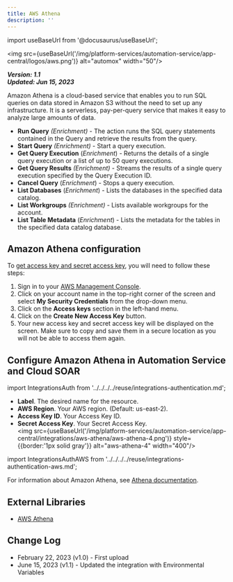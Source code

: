 ```yaml
---
title: AWS Athena
description: ''
---
```

import useBaseUrl from '@docusaurus/useBaseUrl';

<img src={useBaseUrl('/img/platform-services/automation-service/app-central/logos/aws.png')} alt="automox" width="50"/>

***Version: 1.1  
Updated: Jun 15, 2023***

Amazon Athena is a cloud-based service that enables you to run SQL queries on data stored in Amazon S3 without the need to set up any infrastructure. It is a serverless, pay-per-query service that makes it easy to analyze large amounts of data.
  
* **Run Query** *(Enrichment)* - The action runs the SQL query statements contained in the Query and retrieve the results from the query.
* **Start Query** *(Enrichment)* - Start a query execution.
* **Get Query Execution** (*Enrichment*) - Returns the details of a single query execution or a list of up to 50 query executions.
* **Get Query Results** *(Enrichment)* - Streams the results of a single query execution specified by the Query Execution ID.
* **Cancel Query** (*Enrichment*) - Stops a query execution.
* **List Databases** (*Enrichment*) - Lists the databases in the specified data catalog.
* **List Workgroups** *(Enrichment)* - Lists available workgroups for the account.
* **List Table Metadata** (*Enrichment*) - Lists the metadata for the tables in the specified data catalog database.

## Amazon Athena configuration

To [get access key and secret access key](https://docs.aws.amazon.com/athena/latest/ug/key-management.html), you will need to follow these steps:

1. Sign in to your [AWS Management Console](https://console.aws.amazon.com/).
1. Click on your account name in the top-right corner of the screen and select **My Security Credentials** from the drop-down menu.
1. Click on the **Access keys** section in the left-hand menu.
1. Click on the **Create New Access Key** button.
1. Your new access key and secret access key will be displayed on the screen. Make sure to copy and save them in a secure location as you will not be able to access them again.

## Configure Amazon Athena in Automation Service and Cloud SOAR

import IntegrationsAuth from '../../../../reuse/integrations-authentication.md';

<IntegrationsAuth/>

   * **Label**. The desired name for the resource.
   * **AWS Region**. Your AWS region. (Default: us-east-2).
   * **Access Key ID**. Your Access Key ID.
   * **Secret Access Key**. Your Secret Access Key.<br/><img src={useBaseUrl('/img/platform-services/automation-service/app-central/integrations/aws-athena/aws-athena-4.png')} style={{border:'1px solid gray'}} alt="aws-athena-4" width="400"/>

import IntegrationsAuthAWS from '../../../../reuse/integrations-authentication-aws.md';

<IntegrationsAuthAWS/>

For information about Amazon Athena, see [Athena documentation](https://docs.aws.amazon.com/athena/).

## External Libraries

* [AWS Athena](https://github.com/boto/boto3/blob/develop/LICENSE)

## Change Log

* February 22, 2023 (v1.0) - First upload
* June 15, 2023 (v1.1) - Updated the integration with Environmental Variables
